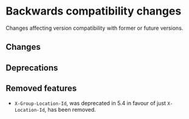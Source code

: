 # Backwards compatibility changes

Changes affecting version compatibility with former or future versions.

## Changes


## Deprecations


## Removed features

* `X-Group-Location-Id`, was deprecated in 5.4 in favour of just `X-Location-Id`, has been removed.
